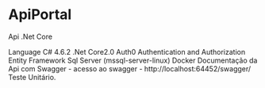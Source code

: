 # ApiPortal
Api .Net Core

Language C# 4.6.2
.Net Core2.0
Auth0 Authentication and Authorization
Entity Framework
Sql Server (mssql-server-linux)
Docker
Documentação da Api com Swagger - acesso ao swagger - http://localhost:64452/swagger/
Teste Unitário. 

